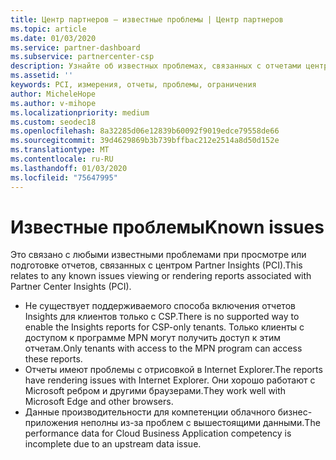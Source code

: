 ```yaml
---
title: Центр партнеров — известные проблемы | Центр партнеров
ms.topic: article
ms.date: 01/03/2020
ms.service: partner-dashboard
ms.subservice: partnercenter-csp
description: Узнайте об известных проблемах, связанных с отчетами центра партнеров (PCI).
ms.assetid: ''
keywords: PCI, измерения, отчеты, проблемы, ограничения
author: MicheleHope
ms.author: v-mihope
ms.localizationpriority: medium
ms.custom: seodec18
ms.openlocfilehash: 8a32285d06e12839b60092f9019edce79558de66
ms.sourcegitcommit: 39d4629869b3b739bffbac212e2514a8d50d152e
ms.translationtype: MT
ms.contentlocale: ru-RU
ms.lasthandoff: 01/03/2020
ms.locfileid: "75647995"
---
```

# <a name="known-issues"></a><span data-ttu-id="97bd5-104">Известные проблемы</span><span class="sxs-lookup"><span data-stu-id="97bd5-104">Known issues</span></span>

<span data-ttu-id="97bd5-105">Это связано с любыми известными проблемами при просмотре или подготовке отчетов, связанных с центром Partner Insights (PCI).</span><span class="sxs-lookup"><span data-stu-id="97bd5-105">This relates to any known issues viewing or rendering reports associated with Partner Center Insights (PCI).</span></span>

- <span data-ttu-id="97bd5-106">Не существует поддерживаемого способа включения отчетов Insights для клиентов только с CSP.</span><span class="sxs-lookup"><span data-stu-id="97bd5-106">There is no supported way to enable the Insights reports for CSP-only tenants.</span></span> <span data-ttu-id="97bd5-107">Только клиенты с доступом к программе MPN могут получить доступ к этим отчетам.</span><span class="sxs-lookup"><span data-stu-id="97bd5-107">Only tenants with access to the MPN program can access these reports.</span></span>
- <span data-ttu-id="97bd5-108">Отчеты имеют проблемы с отрисовкой в Internet Explorer.</span><span class="sxs-lookup"><span data-stu-id="97bd5-108">The reports have rendering issues with Internet Explorer.</span></span> <span data-ttu-id="97bd5-109">Они хорошо работают с Microsoft ребром и другими браузерами.</span><span class="sxs-lookup"><span data-stu-id="97bd5-109">They work well with Microsoft Edge and other browsers.</span></span>
- <span data-ttu-id="97bd5-110">Данные производительности для компетенции облачного бизнес-приложения неполны из-за проблем с вышестоящими данными.</span><span class="sxs-lookup"><span data-stu-id="97bd5-110">The performance data for Cloud Business Application competency is incomplete due to an upstream data issue.</span></span>
